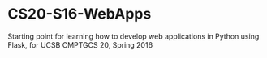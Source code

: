 # CS20-S16-WebApps
Starting point for learning how to develop web applications in Python using Flask, for UCSB CMPTGCS 20, Spring 2016
